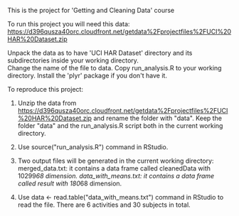 This is the project for 'Getting and Cleaning Data' course

To run this project you will need this data: https://d396qusza40orc.cloudfront.net/getdata%2Fprojectfiles%2FUCI%20HAR%20Dataset.zip

Unpack the data as to have 'UCI HAR Dataset' directory and its subdirectories inside your working directory.  
Change the name of the file to data.
Copy run_analysis.R to your working directory.
Install the 'plyr' package if you don't have it.

To reproduce this project:

1. Unzip the data from https://d396qusza40orc.cloudfront.net/getdata%2Fprojectfiles%2FUCI%20HAR%20Dataset.zip and rename the folder with "data".
Keep the folder "data" and the run_analysis.R script both in the current working directory.

2. Use source("run_analysis.R") command in RStudio.

3. Two output files will be generated in the current working directory:
merged_data.txt: it contains a data frame called cleanedData with 10299*68 dimension.
data_with_means.txt: it contains a data frame called result with 180*68 dimension.

4. Use data <- read.table("data_with_means.txt") command in RStudio to read the file. There are 6 activities and 30 subjects in total.
